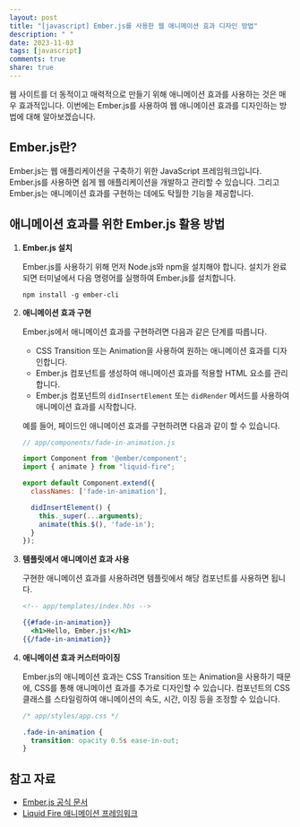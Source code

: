 ```yaml
---
layout: post
title: "[javascript] Ember.js를 사용한 웹 애니메이션 효과 디자인 방법"
description: " "
date: 2023-11-03
tags: [javascript]
comments: true
share: true
---
```


웹 사이트를 더 동적이고 매력적으로 만들기 위해 애니메이션 효과를 사용하는 것은 매우 효과적입니다. 이번에는 Ember.js를 사용하여 웹 애니메이션 효과를 디자인하는 방법에 대해 알아보겠습니다.

## Ember.js란?

Ember.js는 웹 애플리케이션을 구축하기 위한 JavaScript 프레임워크입니다. Ember.js를 사용하면 쉽게 웹 애플리케이션을 개발하고 관리할 수 있습니다. 그리고 Ember.js는 애니메이션 효과를 구현하는 데에도 탁월한 기능을 제공합니다.

## 애니메이션 효과를 위한 Ember.js 활용 방법

1. **Ember.js 설치**

   Ember.js를 사용하기 위해 먼저 Node.js와 npm을 설치해야 합니다. 설치가 완료되면 터미널에서 다음 명령어를 실행하여 Ember.js를 설치합니다.

   ```
   npm install -g ember-cli
   ```

2. **애니메이션 효과 구현**

   Ember.js에서 애니메이션 효과를 구현하려면 다음과 같은 단계를 따릅니다.

   - CSS Transition 또는 Animation을 사용하여 원하는 애니메이션 효과를 디자인합니다.
   - Ember.js 컴포넌트를 생성하여 애니메이션 효과를 적용할 HTML 요소를 관리합니다.
   - Ember.js 컴포넌트의 `didInsertElement` 또는 `didRender` 메서드를 사용하여 애니메이션 효과를 시작합니다.

   예를 들어, 페이드인 애니메이션 효과를 구현하려면 다음과 같이 할 수 있습니다.

   ```javascript
   // app/components/fade-in-animation.js

   import Component from '@ember/component';
   import { animate } from "liquid-fire";

   export default Component.extend({
     classNames: ['fade-in-animation'],

     didInsertElement() {
       this._super(...arguments);
       animate(this.$(), 'fade-in');
     }
   });
   ```

3. **템플릿에서 애니메이션 효과 사용**

   구현한 애니메이션 효과를 사용하려면 템플릿에서 해당 컴포넌트를 사용하면 됩니다.

   ```handlebars
   <!-- app/templates/index.hbs -->

   {{#fade-in-animation}}
     <h1>Hello, Ember.js!</h1>
   {{/fade-in-animation}}
   ```

4. **애니메이션 효과 커스터마이징**

   Ember.js의 애니메이션 효과는 CSS Transition 또는 Animation을 사용하기 때문에, CSS를 통해 애니메이션 효과를 추가로 디자인할 수 있습니다. 컴포넌트의 CSS 클래스를 스타일링하여 애니메이션의 속도, 시간, 이징 등을 조정할 수 있습니다.

   ```css
   /* app/styles/app.css */

   .fade-in-animation {
     transition: opacity 0.5s ease-in-out;
   }
   ```

## 참고 자료

- [Ember.js 공식 문서](https://guides.emberjs.com)
- [Liquid Fire 애니메이션 프레임워크](https://ember-animation.github.io/liquid-fire/)